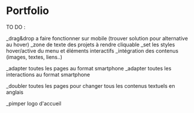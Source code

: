 # Portfolio

TO DO :

_drag&drop a faire fonctionner sur mobile (trouver solution pour alternative au hover)
_zone de texte des projets à rendre cliquable
_set les styles hover/active du menu et éléments interactifs
_intégration des contenus (images, textes, liens..)

_adapter toutes les pages au format smartphone
_adapter toutes les interactions au format smartphone

_doubler toutes les pages pour changer tous les contenus textuels en anglais

_pimper logo d'accueil
